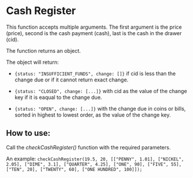 # Cash Register

This function accepts multiple arguments. 
The first argument is the price (price), second is the cash payment (cash), last is the cash in the drawer (cid).

The function returns an object.

The object will return:

* `{status: "INSUFFICIENT_FUNDS", change: []}` if cid is less than the change due or if it cannot return exact change.

* `{status: "CLOSED", change: [...]}` with cid as the value of the change key if it is eaqual to the change due.

* `{status: "OPEN", change: [...]}` with the change due in coins or bills, sorted in highest to lowest order, as the value of the change key.

## How to use:

Call the _checkCashRegister()_ function with the required parameters.

An example: `checkCashRegister(19.5, 20, [["PENNY", 1.01], ["NICKEL", 2.05], ["DIME", 3.1], ["QUARTER", 4.25], ["ONE", 90], ["FIVE", 55], ["TEN", 20], ["TWENTY", 60], ["ONE HUNDRED", 100]]);`
